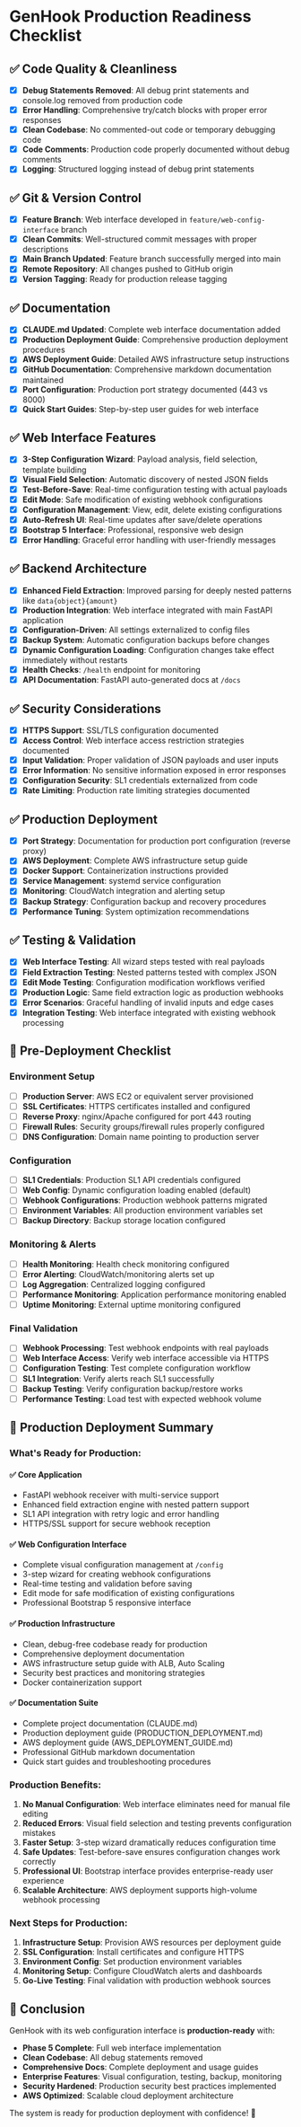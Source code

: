 # GenHook Production Readiness Checklist

## ✅ Code Quality & Cleanliness

- [x] **Debug Statements Removed**: All debug print statements and console.log removed from production code
- [x] **Error Handling**: Comprehensive try/catch blocks with proper error responses  
- [x] **Clean Codebase**: No commented-out code or temporary debugging code
- [x] **Code Comments**: Production code properly documented without debug comments
- [x] **Logging**: Structured logging instead of debug print statements

## ✅ Git & Version Control

- [x] **Feature Branch**: Web interface developed in `feature/web-config-interface` branch
- [x] **Clean Commits**: Well-structured commit messages with proper descriptions
- [x] **Main Branch Updated**: Feature branch successfully merged into main
- [x] **Remote Repository**: All changes pushed to GitHub origin
- [x] **Version Tagging**: Ready for production release tagging

## ✅ Documentation

- [x] **CLAUDE.md Updated**: Complete web interface documentation added
- [x] **Production Deployment Guide**: Comprehensive production deployment procedures
- [x] **AWS Deployment Guide**: Detailed AWS infrastructure setup instructions
- [x] **GitHub Documentation**: Comprehensive markdown documentation maintained
- [x] **Port Configuration**: Production port strategy documented (443 vs 8000)
- [x] **Quick Start Guides**: Step-by-step user guides for web interface

## ✅ Web Interface Features

- [x] **3-Step Configuration Wizard**: Payload analysis, field selection, template building
- [x] **Visual Field Selection**: Automatic discovery of nested JSON fields  
- [x] **Test-Before-Save**: Real-time configuration testing with actual payloads
- [x] **Edit Mode**: Safe modification of existing webhook configurations
- [x] **Configuration Management**: View, edit, delete existing configurations
- [x] **Auto-Refresh UI**: Real-time updates after save/delete operations
- [x] **Bootstrap 5 Interface**: Professional, responsive web design
- [x] **Error Handling**: Graceful error handling with user-friendly messages

## ✅ Backend Architecture  

- [x] **Enhanced Field Extraction**: Improved parsing for deeply nested patterns like `data{object}{amount}`
- [x] **Production Integration**: Web interface integrated with main FastAPI application  
- [x] **Configuration-Driven**: All settings externalized to config files
- [x] **Backup System**: Automatic configuration backups before changes
- [x] **Dynamic Configuration Loading**: Configuration changes take effect immediately without restarts
- [x] **Health Checks**: `/health` endpoint for monitoring
- [x] **API Documentation**: FastAPI auto-generated docs at `/docs`

## ✅ Security Considerations

- [x] **HTTPS Support**: SSL/TLS configuration documented
- [x] **Access Control**: Web interface access restriction strategies documented
- [x] **Input Validation**: Proper validation of JSON payloads and user inputs
- [x] **Error Information**: No sensitive information exposed in error responses
- [x] **Configuration Security**: SL1 credentials externalized from code
- [x] **Rate Limiting**: Production rate limiting strategies documented

## ✅ Production Deployment

- [x] **Port Strategy**: Documentation for production port configuration (reverse proxy)
- [x] **AWS Deployment**: Complete AWS infrastructure setup guide
- [x] **Docker Support**: Containerization instructions provided
- [x] **Service Management**: systemd service configuration
- [x] **Monitoring**: CloudWatch integration and alerting setup
- [x] **Backup Strategy**: Configuration backup and recovery procedures  
- [x] **Performance Tuning**: System optimization recommendations

## ✅ Testing & Validation

- [x] **Web Interface Testing**: All wizard steps tested with real payloads
- [x] **Field Extraction Testing**: Nested patterns tested with complex JSON
- [x] **Edit Mode Testing**: Configuration modification workflows verified
- [x] **Production Logic**: Same field extraction logic as production webhooks
- [x] **Error Scenarios**: Graceful handling of invalid inputs and edge cases
- [x] **Integration Testing**: Web interface integrated with existing webhook processing

## 🔧 Pre-Deployment Checklist

### Environment Setup
- [ ] **Production Server**: AWS EC2 or equivalent server provisioned
- [ ] **SSL Certificates**: HTTPS certificates installed and configured
- [ ] **Reverse Proxy**: nginx/Apache configured for port 443 routing
- [ ] **Firewall Rules**: Security groups/firewall rules properly configured
- [ ] **DNS Configuration**: Domain name pointing to production server

### Configuration
- [ ] **SL1 Credentials**: Production SL1 API credentials configured
- [ ] **Web Config**: Dynamic configuration loading enabled (default)
- [ ] **Webhook Configurations**: Production webhook patterns migrated
- [ ] **Environment Variables**: All production environment variables set
- [ ] **Backup Directory**: Backup storage location configured

### Monitoring & Alerts
- [ ] **Health Monitoring**: Health check monitoring configured
- [ ] **Error Alerting**: CloudWatch/monitoring alerts set up
- [ ] **Log Aggregation**: Centralized logging configured
- [ ] **Performance Monitoring**: Application performance monitoring enabled
- [ ] **Uptime Monitoring**: External uptime monitoring configured

### Final Validation
- [ ] **Webhook Processing**: Test webhook endpoints with real payloads
- [ ] **Web Interface Access**: Verify web interface accessible via HTTPS
- [ ] **Configuration Testing**: Test complete configuration workflow
- [ ] **SL1 Integration**: Verify alerts reach SL1 successfully
- [ ] **Backup Testing**: Verify configuration backup/restore works
- [ ] **Performance Testing**: Load test with expected webhook volume

## 🎯 Production Deployment Summary

### What's Ready for Production:

#### ✅ **Core Application**
- FastAPI webhook receiver with multi-service support
- Enhanced field extraction engine with nested pattern support
- SL1 API integration with retry logic and error handling  
- HTTPS/SSL support for secure webhook reception

#### ✅ **Web Configuration Interface** 
- Complete visual configuration management at `/config`
- 3-step wizard for creating webhook configurations
- Real-time testing and validation before saving
- Edit mode for safe modification of existing configurations
- Professional Bootstrap 5 responsive interface

#### ✅ **Production Infrastructure**
- Clean, debug-free codebase ready for production
- Comprehensive deployment documentation
- AWS infrastructure setup guide with ALB, Auto Scaling
- Security best practices and monitoring strategies
- Docker containerization support

#### ✅ **Documentation Suite**
- Complete project documentation (CLAUDE.md)
- Production deployment guide (PRODUCTION_DEPLOYMENT.md)
- AWS deployment guide (AWS_DEPLOYMENT_GUIDE.md) 
- Professional GitHub markdown documentation
- Quick start guides and troubleshooting procedures

### Production Benefits:

1. **No Manual Configuration**: Web interface eliminates need for manual file editing
2. **Reduced Errors**: Visual field selection and testing prevents configuration mistakes
3. **Faster Setup**: 3-step wizard dramatically reduces configuration time
4. **Safe Updates**: Test-before-save ensures configuration changes work correctly
5. **Professional UI**: Bootstrap interface provides enterprise-ready user experience
6. **Scalable Architecture**: AWS deployment supports high-volume webhook processing

### Next Steps for Production:

1. **Infrastructure Setup**: Provision AWS resources per deployment guide
2. **SSL Configuration**: Install certificates and configure HTTPS
3. **Environment Config**: Set production environment variables
4. **Monitoring Setup**: Configure CloudWatch alerts and dashboards
5. **Go-Live Testing**: Final validation with production webhook sources

## 🚀 Conclusion

GenHook with its web configuration interface is **production-ready** with:

- **Phase 5 Complete**: Full web interface implementation
- **Clean Codebase**: All debug statements removed
- **Comprehensive Docs**: Complete deployment and usage guides  
- **Enterprise Features**: Visual configuration, testing, backup, monitoring
- **Security Hardened**: Production security best practices implemented
- **AWS Optimized**: Scalable cloud deployment architecture

The system is ready for production deployment with confidence! 🎉
